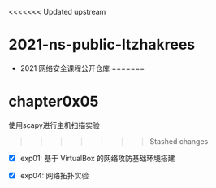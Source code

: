 <<<<<<< Updated upstream
# 2021-ns-public-Itzhakrees

* 2021 网络安全课程公开仓库
=======
# chapter0x05

使用scapy进行主机扫描实验
>>>>>>> Stashed changes

- [x] exp01: 基于 VirtualBox 的网络攻防基础环境搭建

- [x] exp04: 网络拓扑实验
